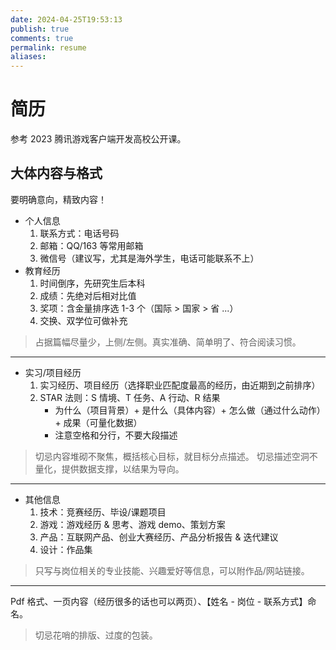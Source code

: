 ```yaml
---
date: 2024-04-25T19:53:13
publish: true
comments: true
permalink: resume
aliases:
---
```


# 简历

参考 2023 腾讯游戏客户端开发高校公开课。

## 大体内容与格式

要明确意向，精致内容！

- 个人信息
    1. 联系方式：电话号码
    2. 邮箱：QQ/163 等常用邮箱
    3. 微信号（建议写，尤其是海外学生，电话可能联系不上）
- 教育经历
    1. 时间倒序，先研究生后本科
    2. 成绩：先绝对后相对比值
    3. 奖项：含金量排序选 1-3 个（国际 > 国家 > 省 ...）
    4. 交换、双学位可做补充

> 占据篇幅尽量少，上侧/左侧。真实准确、简单明了、符合阅读习惯。

---

- 实习/项目经历
    1. 实习经历、项目经历（选择职业匹配度最高的经历，由近期到之前排序）
    2. STAR 法则：S 情境、T 任务、A 行动、R 结果
        - 为什么（项目背景）+ 是什么（具体内容）+ 怎么做（通过什么动作）+ 成果（可量化数据）
        - 注意空格和分行，不要大段描述

> 切忌内容堆砌不聚焦，概括核心目标，就目标分点描述。 切忌描述空洞不量化，提供数据支撑，以结果为导向。

---

- 其他信息
    1. 技术：竞赛经历、毕设/课题项目
    2. 游戏：游戏经历 & 思考、游戏 demo、策划方案
    3. 产品：互联网产品、创业大赛经历、产品分析报告 & 迭代建议
    4. 设计：作品集

> 只写与岗位相关的专业技能、兴趣爱好等信息，可以附作品/网站链接。

---

Pdf 格式、一页内容（经历很多的话也可以两页）、【姓名 - 岗位 - 联系方式】命名。

> 切忌花哨的排版、过度的包装。
